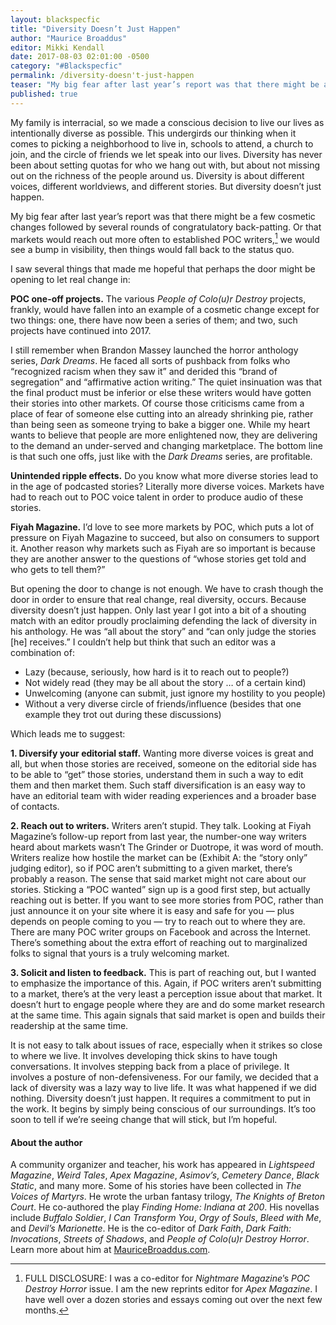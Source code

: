 ```yaml
---
layout: blackspecfic
title: "Diversity Doesn’t Just Happen"
author: "Maurice Broaddus"
editor: Mikki Kendall
date: 2017-08-03 02:01:00 -0500
category: "#Blackspecfic"
permalink: /diversity-doesn't-just-happen
teaser: "My big fear after last year’s report was that there might be a few cosmetic changes followed by several rounds of congratulatory back-patting; I saw several things that made me hopeful."
published: true
---
```


My family is interracial, so we made a conscious decision to live our lives as intentionally diverse as possible. This undergirds our thinking when it comes to picking a neighborhood to live in, schools to attend, a church to join, and the circle of friends we let speak into our lives. Diversity has never been about setting quotas for who we hang out with, but about not missing out on the richness of the people around us. Diversity is about different voices, different worldviews, and different stories. But diversity doesn’t just happen.

My big fear after last year’s report was that there might be a few cosmetic changes followed by several rounds of congratulatory back-patting. Or that markets would reach out more often to established POC writers,[^1] we would see a bump in visibility, then things would fall back to the status quo.

I saw several things that made me hopeful that perhaps the door might be opening to let real change in:

**POC one-off projects.** The various _People of Colo(u)r Destroy_ projects, frankly, would have fallen into an example of a cosmetic change except for two things: one, there have now been a series of them; and two, such projects have continued into 2017.

I still remember when Brandon Massey launched the horror anthology series, _Dark Dreams_. He faced all sorts of pushback from folks who “recognized racism when they saw it” and derided this “brand of segregation” and “affirmative action writing.” The quiet insinuation was that the final product must be inferior or else these writers would have gotten their stories into other markets. Of course those criticisms came from a place of fear of someone else cutting into an already shrinking pie, rather than being seen as someone trying to bake a bigger one. While my heart wants to believe that people are more enlightened now, they are delivering to the demand an under-served and changing marketplace. The bottom line is that such one offs, just like with the _Dark Dreams_ series, are profitable.

**Unintended ripple effects.** Do you know what more diverse stories lead to in the age of podcasted stories? Literally more diverse voices. Markets have had to reach out to POC voice talent in order to produce audio of these stories.

**Fiyah Magazine.** I’d love to see more markets by POC, which puts a lot of pressure on Fiyah Magazine to succeed, but also on consumers to support it. Another reason why markets such as Fiyah are so important is because they are another answer to the questions of “whose stories get told and who gets to tell them?”

But opening the door to change is not enough. We have to crash though the door in order to ensure that real change, real diversity, occurs. Because diversity doesn’t just happen. Only last year I got into a bit of a shouting match with an editor proudly proclaiming defending the lack of diversity in his anthology. He was “all about the story” and “can only judge the stories \[he] receives.” I couldn’t help but think that such an editor was a combination of:
- Lazy (because, seriously, how hard is it to reach out to people?)
- Not widely read (they may be all about the story … of a certain kind)
- Unwelcoming (anyone can submit, just ignore my hostility to you people)
- Without a very diverse circle of friends/influence (besides that one example they trot out during these discussions)

Which leads me to suggest:

**1. Diversify your editorial staff.**  Wanting more diverse voices is great and all, but when those stories are received, someone on the editorial side has to be able to “get” those stories, understand them in such a way to edit them and then market them. Such staff diversification is an easy way to have an editorial team with wider reading experiences and a broader base of contacts.

**2. Reach out to writers.** Writers aren’t stupid. They talk. Looking at Fiyah Magazine’s follow-up report from last year, the number-one way writers heard about markets wasn’t The Grinder or Duotrope, it was word of mouth. Writers realize how hostile the market can be (Exhibit A: the “story only” judging editor), so if POC aren’t submitting to a given market, there’s probably a reason. The sense that said market might not care about our stories. Sticking a “POC wanted” sign up is a good first step, but actually reaching out is better. If you want to see more stories from POC, rather than just announce it on your site where it is easy and safe for you — plus depends on people coming to you — try to reach out to where they are. There are many POC writer groups on Facebook and across the Internet. There’s something about the extra effort of reaching out to marginalized folks to signal that yours is a truly welcoming market.

**3. Solicit and listen to feedback.** This is part of reaching out, but I wanted to emphasize the importance of this. Again, if POC writers aren’t submitting to a market, there’s at the very least a perception issue about that market. It doesn’t hurt to engage people where they are and do some market research at the same time. This again signals that said market is open and builds their readership at the same time.

It is not easy to talk about issues of race, especially when it strikes so close to where we live. It involves developing thick skins to have tough conversations. It involves stepping back from a place of privilege. It involves a posture of non-defensiveness. For our family, we decided that a lack of diversity was a lazy way to live life. It was what happened if we did nothing. Diversity doesn’t just happen. It requires a commitment to put in the work. It begins by simply being conscious of our surroundings. It’s too soon to tell if we’re seeing change that will stick, but I’m hopeful.

#### About the author

A community organizer and teacher, his work has appeared in _Lightspeed Magazine_, _Weird Tales_, _Apex Magazine_, _Asimov’s_, _Cemetery Dance_, _Black Static_, and many more. Some of his stories have been collected in _The Voices of Martyrs_. He wrote the urban fantasy trilogy, _The Knights of Breton Court_. He co-authored the play _Finding Home: Indiana at 200_. His novellas include _Buffalo Soldier_, _I Can Transform You_, _Orgy of Souls_, _Bleed with Me_, and _Devil’s Marionette_. He is the co-editor of _Dark Faith_, _Dark Faith: Invocations_, _Streets of Shadows_, and _People of Colo(u)r Destroy Horror_. Learn more about him at [MauriceBroaddus.com](MauriceBroaddus.com).

[^1]: FULL DISCLOSURE: I was a co-editor for _Nightmare Magazine_’s _POC Destroy Horror_ issue. I am the new reprints editor for _Apex Magazine_. I have well over a dozen stories and essays coming out over the next few months.
